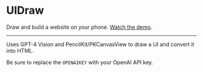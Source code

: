 # UIDraw

Draw and build a website on your phone. [Watch the demo](https://x.com/jsngr/status/1728848624048853442?s=20).

---

Uses GPT-4 Vision and PencilKit/PKCanvasView to draw a UI and convert it into HTML.

Be sure to replace the `OPENAIKEY` with your OpenAI API key.
